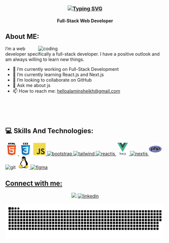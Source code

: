 <h3 align="center">
<a href="https://git.io/typing-svg"><img src="https://readme-typing-svg.demolab.com?      font=Fira+Code&size=24&pause=1000&center=true&vCenter=true&multiline=true&width=460&lines=Hey+there+👋,I'm+Al-Amin+%3C%2F%3E" alt="Typing SVG" /></a>
</h3>

<h4 align="center"> Full-Stack Web Developer</h4>

<!-- About Me part -->
## About ME:
<img align="right" alt="coding" width="400" src="https://i.giphy.com/Rpl1sod1vCXK0L2SUN.webp">

I’m a web developer specifically a full-stack developer. I have a positive outlook and am always willing to learn new things.
- 🔭 I’m currently working on Full-Stack Development
- 🌱 I’m currently learning React.js and Next.js  
- 👯 I’m looking to collaborate on GitHub 
- 💬 Ask me about js 
- 📫 How to reach me: helloalaminsheikh@gmail.com 

<img height="50px">
<h2>💻 Skills And Technologies:</h2>

<p align="left"> 
<a href="https://www.w3.org/html/" target="_blank" rel="noreferrer"> <img src="https://raw.githubusercontent.com/devicons/devicon/master/icons/html5/html5-original-wordmark.svg" alt="html5" width="40" height="40"/> </a>
<img src="https://raw.githubusercontent.com/devicons/devicon/master/icons/css3/css3-original-wordmark.svg" alt="css3" width="40" height="40"/> </a> <a href="https://www.figma.com/" target="_blank" rel="noreferrer">  <a href="https://developer.mozilla.org/en-US/docs/Web/JavaScript" target="_blank" rel="noreferrer">  <img src="https://raw.githubusercontent.com/devicons/devicon/master/icons/javascript/javascript-original.svg" alt="javascript" width="40" height="40"/> </a>   <a href="https://getbootstrap.com" target="_blank" rel="noreferrer"> 
  <img src="https://www.vectorlogo.zone/logos/getbootstrap/getbootstrap-ar21.svg" alt="bootstrap" width="70" height="40"/> </a> <a href="https://tailwindcss.com/" target="_blank" rel="noreferrer"> <img src="https://www.vectorlogo.zone/logos/tailwindcss/tailwindcss-icon.svg" alt="tailwind" width="40" height="40"/> </a> 
<a href="https://react.dev/" target="_blank" rel="noreferrer">   <img src="https://www.vectorlogo.zone/logos/reactjs/reactjs-ar21.svg" alt="reactjs" width="70" height="40"/> </a>
  <a href="https://vuejs.org/" target="_blank" rel="noreferrer">   <img src="https://raw.githubusercontent.com/devicons/devicon/master/icons/vuejs/vuejs-original-wordmark.svg" alt="vuejs" width="40" height="40"/> </a>
 <a href="https://nextjs.org/" target="_blank" rel="noreferrer">   <img src="https://www.vectorlogo.zone/logos/nextjs/nextjs-icon.svg" alt="nextjs" width="40" height="40"/> </a>
  <a href="https://www.php.net" target="_blank" rel="noreferrer">   <img src="https://raw.githubusercontent.com/devicons/devicon/master/icons/php/php-original.svg" alt="php" width="40" height="40"/> </a>    <img src="https://www.vectorlogo.zone/logos/git-scm/git-scm-icon.svg" alt="git" width="40" height="40"/> </a> <a href="https://www.linux.org/" target="_blank" rel="noreferrer"> 
  <img src="https://raw.githubusercontent.com/devicons/devicon/master/icons/linux/linux-original.svg" alt="linux" width="40" height="40"/> </a>  
 <a href="https://www.photoshop.com/en" target="_blank" rel="noreferrer"> <img src="https://www.vectorlogo.zone/logos/figma/figma-icon.svg" alt="figma" width="40" height="40"/> </a> <a href="https://git-scm.com/" target="_blank" rel="noreferrer">
 </p>



<h2>Connect with me: </h2>
<div align="center">
  <a href="https://github.com/alaminsframe/"><img src="https://img.shields.io/badge/GitHub-100000?style=for-the-badge&logo=github&logoColor=white"/></a>
  <a href="https://www.linkedin.com/in/alaminsframe//"><img src='https://img.shields.io/badge/LinkedIn-0077B5?style=for-the-badge&logo=linkedin&logoColor=white' alt='linkedin'></a>
 </div>
<br/>

<picture>
  <source media="(prefers-color-scheme: dark)" srcset="https://raw.githubusercontent.com/alaminsframe/alaminsframe/output/github-snake-dark.svg" />
  <source media="(prefers-color-scheme: light)" srcset="https://raw.githubusercontent.com/alaminsframe/alaminsframe/output/github-snake.svg" />
  <img alt="github-snake" src="https://raw.githubusercontent.com/alaminsframe/alaminsframe/output/github-snake.svg" />
</picture>
